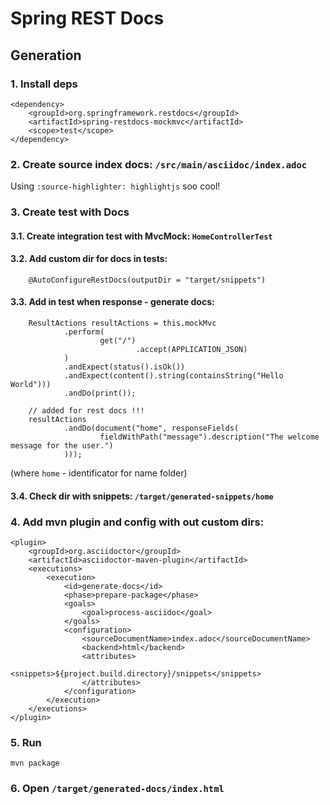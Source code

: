 # Spring REST Docs

## Generation

### 1. Install deps

```
<dependency>
    <groupId>org.springframework.restdocs</groupId>
    <artifactId>spring-restdocs-mockmvc</artifactId>
    <scope>test</scope>
</dependency>
```

### 2. Create source index docs: `/src/main/asciidoc/index.adoc`

Using `:source-highlighter: highlightjs` soo cool!

### 3. Create test with Docs

#### 3.1. Create integration test with MvcMock: `HomeControllerTest`

#### 3.2. Add custom dir for docs in tests:
```
    @AutoConfigureRestDocs(outputDir = "target/snippets")
```
#### 3.3. Add in test when response - generate docs:
```
    ResultActions resultActions = this.mockMvc
            .perform(
                    get("/")
                            .accept(APPLICATION_JSON)
            )
            .andExpect(status().isOk())
            .andExpect(content().string(containsString("Hello World")))
            .andDo(print());

    // added for rest docs !!!
    resultActions
            .andDo(document("home", responseFields(
                    fieldWithPath("message").description("The welcome message for the user.")
            )));
```
(where `home` - identificator for name folder)

#### 3.4. Check dir with snippets: `/target/generated-snippets/home`

### 4. Add mvn plugin and config with out custom dirs:

```
<plugin>
    <groupId>org.asciidoctor</groupId>
    <artifactId>asciidoctor-maven-plugin</artifactId>
    <executions>
        <execution>
            <id>generate-docs</id>
            <phase>prepare-package</phase>
            <goals>
                <goal>process-asciidoc</goal>
            </goals>
            <configuration>
                <sourceDocumentName>index.adoc</sourceDocumentName>
                <backend>html</backend>
                <attributes>
                    <snippets>${project.build.directory}/snippets</snippets>
                </attributes>
            </configuration>
        </execution>
    </executions>
</plugin>
```

### 5. Run 
```
mvn package
```

### 6. Open `/target/generated-docs/index.html`